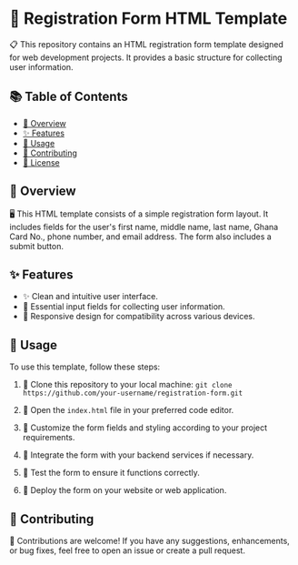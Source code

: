 # 📝 Registration Form HTML Template

📋 This repository contains an HTML registration form template designed for web development projects. It provides a basic structure for collecting user information.

## 📚 Table of Contents

- [👀 Overview](#overview)
- [✨ Features](#features)
- [🚀 Usage](#usage)
- [🤝 Contributing](#contributing)
- [📝 License](#license)

## 👀 Overview

🖥️ This HTML template consists of a simple registration form layout. It includes fields for the user's first name, middle name, last name, Ghana Card No., phone number, and email address. The form also includes a submit button.

## ✨ Features

- ✨ Clean and intuitive user interface.
- 📝 Essential input fields for collecting user information.
- 📱 Responsive design for compatibility across various devices.

## 🚀 Usage

To use this template, follow these steps:

1. 📂 Clone this repository to your local machine: `git clone https://github.com/your-username/registration-form.git`

2. 📝 Open the `index.html` file in your preferred code editor.

3. 🎨 Customize the form fields and styling according to your project requirements.

4. 🔄 Integrate the form with your backend services if necessary.

5. 🧪 Test the form to ensure it functions correctly.

6. 🚀 Deploy the form on your website or web application.

## 🤝 Contributing

🎉 Contributions are welcome! If you have any suggestions, enhancements, or bug fixes, feel free to open an issue or create a pull request.
